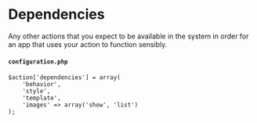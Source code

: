 
# Dependencies

Any other actions that you expect to be available in the system in order for an app that uses your action to function sensibly.

#### `configuration.php`
	$action['dependencies'] = array(
		'behavior',
		'style',
		'template',
		'images' => array('show', 'list')
	);
